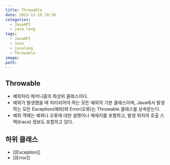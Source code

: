 ```yaml
---
title: Throwable
date: 2023-12-29 20:58
categories:
  - JavaAPI
  - java.lang
tags:
  - JavaAPI
  - Java
  - javalang
  - Throwable
image: 
path:
---
```


## Throwable
+ 예외처리 메커니즘의 최상위 클래스이다.
+ 예외가 발생했을 때 처리되어야 하는 모든 예외의 기본 클래스이며, Java에서 발생하는 모든 Exception(예외)와 Error(오류)는 Throwable 클래스를 상속받는다.
+ 예외 객체는 예외나 오류에 대한 설명이나 메세지를 포함하고, 발생 위치의 호출 스택(trace) 정보도 포함하고 있다.

## 하위 클래스
+ [[Exception]]
+ [[Error]]
